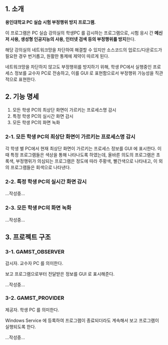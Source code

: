 ## 1. 소개
**용인대학교 PC 실습 시험 부정행위 방지 프로그램.**

이 프로그램은 PC 실습 강의실의 학생PC 를 감시하는 프로그램으로, 시험 응시 간 **메신저 사용, 생성형 인공지능의 사용, 인터넷 검색 등의 부정행위를 방지**한다.

해당 강의실의 네트워크망을 차단하여 해결할 수 있지만 소스코드의 업로드/다운로드가 필요한 경우 번거롭고, 원활한 통제에 제약이 따르게 된다.

네트워크망을 차단하지 않고도 부정행위를 방지하기 위해, 학생 PC에서 실행중인 프로세스 정보를 교수자 PC로 전송하고, 이를 GUI 로 표현함으로서 부정행위 가능성을 직관적으로 표현한다.

## 2. 기능 명세
1. 모든 학생 PC의 최상단 화면이 가르키는 프로세스명 감시
2. 특정 학생 PC의 실시간 화면 감시
3. 모든 학생 PC의 화면 녹화

### 2-1. 모든 학생 PC의 최상단 화면이 가르키는 프로세스명 감시
각 학생 별 PC에서 현재 최상단 화면이 가르키는 프로세스 정보를 GUI 에 표시한다.
이때 특정 프로그램들은 색상을 통해 나타나도록 하였는데, 올바른 의도의 프로그램은 초록색, 부정행위가 의심되는 프로그램은 정도에 따라 주황색, 빨간색으로 나타내고, 이 외의 프로그램들은 회색으로 나타낸다.


### 2-2. 특정 학생 PC의 실시간 화면 감시
...작성중...

### 2-3. 모든 학생 PC의 화면 녹화
...작성중...

## 3. 프로젝트 구조
### 3-1. GAMST_OBSERVER
감시자. 교수자 PC 를 의미한다.

보고 프로그램으로부터 전달받은 정보를 GUI 로 표시해준다.


...작성중...

### 3-2. GAMST_PROVIDER
제공자. 학생 PC 를 의미한다.

Windows Service 에 등록하여 프로그램이 종료되더라도 계속해서 보고 프로그램이 실행되도록 한다.

...작성중...